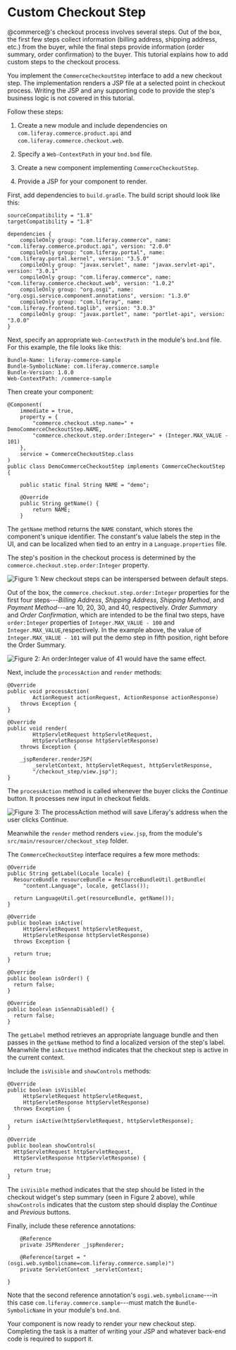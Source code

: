 # Custom Checkout Step [](id=custom-checkout-step)

@commerce@'s checkout process involves several steps. Out of the box, the first
few steps collect information (billing address, shipping address, etc.) from the
buyer, while the final steps provide information (order summary, order
confirmation) to the buyer. This tutorial explains how to add custom steps to
the checkout process.

You implement the `CommerceCheckoutStep` interface to add a new checkout step.
The implementation renders a JSP file at a selected point in checkout process.
Writing the JSP and any supporting code to provide the step's business logic is
not covered in this tutorial.

Follow these steps:

1.  Create a new module and include dependencies on
    `com.liferay.commerce.product.api` and `com.liferay.commerce.checkout.web`.

2.  Specify a `Web-ContextPath` in your `bnd.bnd` file.

3.  Create a new component implementing `CommerceCheckoutStep`.

4.  Provide a JSP for your component to render.

First, add dependencies to `build.gradle`. The build script should look like
this:

    sourceCompatibility = "1.8"
    targetCompatibility = "1.8"

    dependencies {
        compileOnly group: "com.liferay.commerce", name: "com.liferay.commerce.product.api", version: "2.0.0"
        compileOnly group: "com.liferay.portal", name: "com.liferay.portal.kernel", version: "3.5.0"
        compileOnly group: "javax.servlet", name: "javax.servlet-api", version: "3.0.1"
        compileOnly group: "com.liferay.commerce", name: "com.liferay.commerce.checkout.web", version: "1.0.2"
        compileOnly group: "org.osgi", name: "org.osgi.service.component.annotations", version: "1.3.0"
        compileOnly group: "com.liferay", name: "com.liferay.frontend.taglib", version: "3.0.3"
        compileOnly group: "javax.portlet", name: "portlet-api", version: "3.0.0"
    }

Next, specify an appropriate `Web-ContextPath` in the module's `bnd.bnd` file.
For this example, the file looks like this:

    Bundle-Name: liferay-commerce-sample
    Bundle-SymbolicName: com.liferay.commerce.sample
    Bundle-Version: 1.0.0
    Web-ContextPath: /commerce-sample

Then create your component:

    @Component(
        immediate = true,
        property = {
            "commerce.checkout.step.name=" + DemoCommerceCheckoutStep.NAME,
            "commerce.checkout.step.order:Integer=" + (Integer.MAX_VALUE - 101)
        },
        service = CommerceCheckoutStep.class
    )
    public class DemoCommerceCheckoutStep implements CommerceCheckoutStep {

        public static final String NAME = "demo";

        @Override
        public String getName() {
            return NAME;
        }

The `getName` method returns the `NAME` constant, which stores the component's
unique identifier. The constant's value labels the step in the UI, and can be
localized when tied to an entry in a `Language.properties` file.

The step's position in the checkout process is determined by the
`commerce.checkout.step.order:Integer` property.

![Figure 1: New checkout steps can be interspersed between default steps.](../../images/checkoutsteps.png)

Out of the box, the `commerce.checkout.step.order:Integer` properties for the
first four steps---*Billing Address*, *Shipping Address*, *Shipping Method*, and
*Payment Method*---are 10, 20, 30, and 40, respectively. *Order Summary* and
*Order Confirmation*, which are intended to be the final two steps, have
`order:Integer` properties of `Integer.MAX_VALUE - 100` and
`Integer.MAX_VALUE`,respectively. In the example above, the value of
`Integer.MAX_VALUE - 101` will put the demo step in fifth position, right before
the Order Summary.

![Figure 2: An `order:Integer` value of 41 would have the same effect.](../../images/newcheckoutstep.png)

Next, include the `processAction` and `render` methods:

    @Override
    public void processAction(
            ActionRequest actionRequest, ActionResponse actionResponse)
        throws Exception {
    }

    @Override
    public void render(
            HttpServletRequest httpServletRequest,
            HttpServletResponse httpServletResponse)
        throws Exception {

        _jspRenderer.renderJSP(
            _servletContext, httpServletRequest, httpServletResponse,
            "/checkout_step/view.jsp");
    }

The `processAction` method is called whenever the buyer clicks the *Continue*
button. It processes new input in checkout fields.

![Figure 3: The `processAction` method will save Liferay's address when the user clicks *Continue*.](../../images/continuecheckoutstep.png)

Meanwhile the `render` method renders `view.jsp`, from the module's
`src/main/resourcer/checkout_step` folder.

The `CommerceCheckoutStep` interface requires a few more methods:

    @Override
    public String getLabel(Locale locale) {
      ResourceBundle resourceBundle = ResourceBundleUtil.getBundle(
         "content.Language", locale, getClass());

      return LanguageUtil.get(resourceBundle, getName());
    }

    @Override
    public boolean isActive(
         HttpServletRequest httpServletRequest,
         HttpServletResponse httpServletResponse)
      throws Exception {

      return true;
    }

    @Override
    public boolean isOrder() {
      return false;
    }

    @Override
    public boolean isSennaDisabled() {
      return false;
    }

The `getLabel` method retrieves an appropriate language bundle and then passes
in the `getName` method to find a localized version of the step's label.
Meanwhile the `isActive` method indicates that the checkout step is active in
the current context.

Include the `isVisible` and `showControls` methods:

    @Override
    public boolean isVisible(
         HttpServletRequest httpServletRequest,
         HttpServletResponse httpServletResponse)
      throws Exception {

      return isActive(httpServletRequest, httpServletResponse);
    }

    @Override
    public boolean showControls(
      HttpServletRequest httpServletRequest,
      HttpServletResponse httpServletResponse) {

      return true;
    }

The `isVisible` method indicates that the step should be listed in the checkout
widget's step summary (seen in Figure 2 above), while `showControls` indicates that
the custom step should display the *Continue* and *Previous* buttons.

Finally, include these reference annotations:

        @Reference
        private JSPRenderer _jspRenderer;

        @Reference(target = "(osgi.web.symbolicname=com.liferay.commerce.sample)")
        private ServletContext _servletContext;

    }

Note that the second reference annotation's `osgi.web.symbolicname`---in this case
`com.liferay.commerce.sample`---must match the `Bundle-SymbolicName` in your
module's `bnd.bnd`.

Your component is now ready to render your new checkout step. Completing the
task is a matter of writing your JSP and whatever back-end code is required
to support it.
